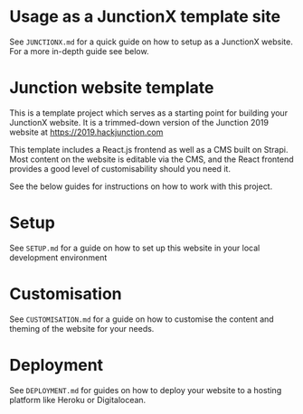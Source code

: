 # Usage as a JunctionX template site

See `JUNCTIONX.md` for a quick guide on how to setup as a JunctionX website. For a more in-depth guide see below.

# Junction website template

This is a template project which serves as a starting point for building your JunctionX website. It is a trimmed-down version of the Junction 2019 website at https://2019.hackjunction.com

This template includes a React.js frontend as well as a CMS built on Strapi. Most content on the website is editable via the CMS, and the React frontend provides a good level of customisability should you need it.

See the below guides for instructions on how to work with this project. 

# Setup

See `SETUP.md` for a guide on how to set up this website in your local development environment

# Customisation

See `CUSTOMISATION.md` for a guide on how to customise the content and theming of the website for your needs. 

# Deployment

See `DEPLOYMENT.md` for guides on how to deploy your website to a hosting platform like Heroku or Digitalocean.

